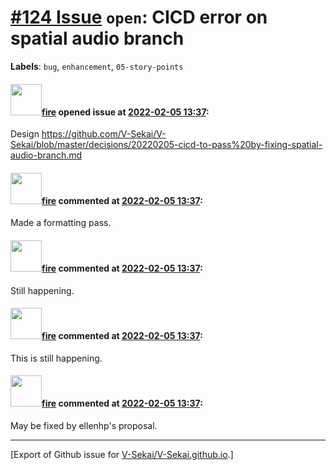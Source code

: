 # [\#124 Issue](https://github.com/V-Sekai/V-Sekai.github.io/issues/124) `open`: CICD error on spatial audio branch
**Labels**: `bug`, `enhancement`, `05-story-points`


#### <img src="https://avatars.githubusercontent.com/u/32321?u=c2e06a3d2b49a467aa907e54aa259516440267cc&v=4" width="50">[fire](https://github.com/fire) opened issue at [2022-02-05 13:37](https://github.com/V-Sekai/V-Sekai.github.io/issues/124):

Design https://github.com/V-Sekai/V-Sekai/blob/master/decisions/20220205-cicd-to-pass%20by-fixing-spatial-audio-branch.md

#### <img src="https://avatars.githubusercontent.com/u/32321?u=c2e06a3d2b49a467aa907e54aa259516440267cc&v=4" width="50">[fire](https://github.com/fire) commented at [2022-02-05 13:37](https://github.com/V-Sekai/V-Sekai.github.io/issues/124#issuecomment-1030745047):

Made a formatting pass.

#### <img src="https://avatars.githubusercontent.com/u/32321?u=c2e06a3d2b49a467aa907e54aa259516440267cc&v=4" width="50">[fire](https://github.com/fire) commented at [2022-02-05 13:37](https://github.com/V-Sekai/V-Sekai.github.io/issues/124#issuecomment-1079985221):

Still happening.

#### <img src="https://avatars.githubusercontent.com/u/32321?u=c2e06a3d2b49a467aa907e54aa259516440267cc&v=4" width="50">[fire](https://github.com/fire) commented at [2022-02-05 13:37](https://github.com/V-Sekai/V-Sekai.github.io/issues/124#issuecomment-1107842346):

This is still happening.

#### <img src="https://avatars.githubusercontent.com/u/32321?u=c2e06a3d2b49a467aa907e54aa259516440267cc&v=4" width="50">[fire](https://github.com/fire) commented at [2022-02-05 13:37](https://github.com/V-Sekai/V-Sekai.github.io/issues/124#issuecomment-1107843612):

May be fixed by ellenhp's proposal.


-------------------------------------------------------------------------------



[Export of Github issue for [V-Sekai/V-Sekai.github.io](https://github.com/V-Sekai/V-Sekai.github.io).]

